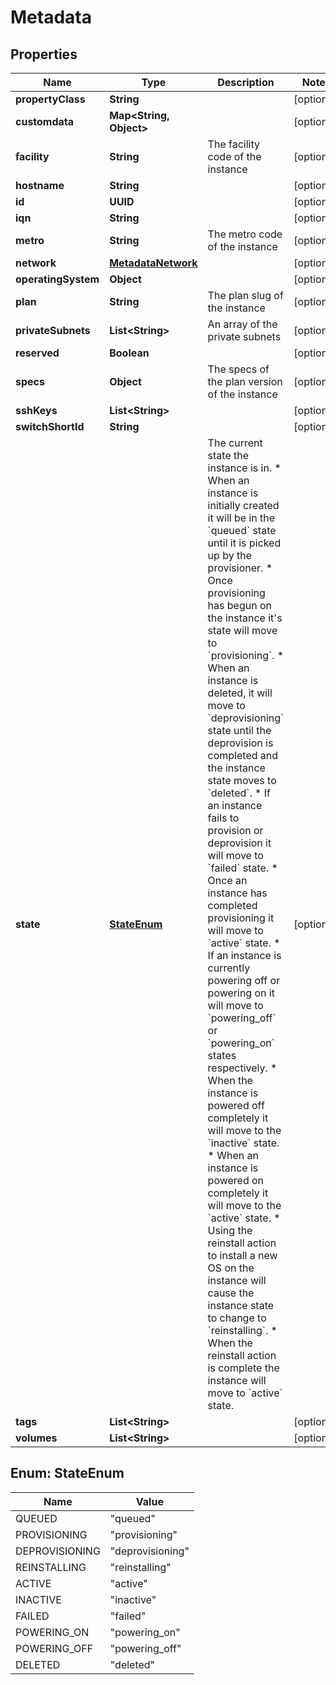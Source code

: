 

# Metadata


## Properties

| Name | Type | Description | Notes |
|------------ | ------------- | ------------- | -------------|
|**propertyClass** | **String** |  |  [optional] |
|**customdata** | **Map&lt;String, Object&gt;** |  |  [optional] |
|**facility** | **String** | The facility code of the instance |  [optional] |
|**hostname** | **String** |  |  [optional] |
|**id** | **UUID** |  |  [optional] |
|**iqn** | **String** |  |  [optional] |
|**metro** | **String** | The metro code of the instance |  [optional] |
|**network** | [**MetadataNetwork**](MetadataNetwork.md) |  |  [optional] |
|**operatingSystem** | **Object** |  |  [optional] |
|**plan** | **String** | The plan slug of the instance |  [optional] |
|**privateSubnets** | **List&lt;String&gt;** | An array of the private subnets |  [optional] |
|**reserved** | **Boolean** |  |  [optional] |
|**specs** | **Object** | The specs of the plan version of the instance |  [optional] |
|**sshKeys** | **List&lt;String&gt;** |  |  [optional] |
|**switchShortId** | **String** |  |  [optional] |
|**state** | [**StateEnum**](#StateEnum) | The current state the instance is in.  * When an instance is initially created it will be in the &#x60;queued&#x60; state until it is picked up by the provisioner. * Once provisioning has begun on the instance it&#39;s state will move to &#x60;provisioning&#x60;. * When an instance is deleted, it will move to &#x60;deprovisioning&#x60; state until the deprovision is completed and the instance state moves to &#x60;deleted&#x60;. * If an instance fails to provision or deprovision it will move to &#x60;failed&#x60; state. * Once an instance has completed provisioning it will move to &#x60;active&#x60; state. * If an instance is currently powering off or powering on it will move to &#x60;powering_off&#x60; or &#x60;powering_on&#x60; states respectively.  * When the instance is powered off completely it will move to the &#x60;inactive&#x60; state. * When an instance is powered on completely it will move to the &#x60;active&#x60; state. * Using the reinstall action to install a new OS on the instance will cause the instance state to change to &#x60;reinstalling&#x60;. * When the reinstall action is complete the instance will move to &#x60;active&#x60; state. |  [optional] |
|**tags** | **List&lt;String&gt;** |  |  [optional] |
|**volumes** | **List&lt;String&gt;** |  |  [optional] |



## Enum: StateEnum

| Name | Value |
|---- | -----|
| QUEUED | &quot;queued&quot; |
| PROVISIONING | &quot;provisioning&quot; |
| DEPROVISIONING | &quot;deprovisioning&quot; |
| REINSTALLING | &quot;reinstalling&quot; |
| ACTIVE | &quot;active&quot; |
| INACTIVE | &quot;inactive&quot; |
| FAILED | &quot;failed&quot; |
| POWERING_ON | &quot;powering_on&quot; |
| POWERING_OFF | &quot;powering_off&quot; |
| DELETED | &quot;deleted&quot; |



